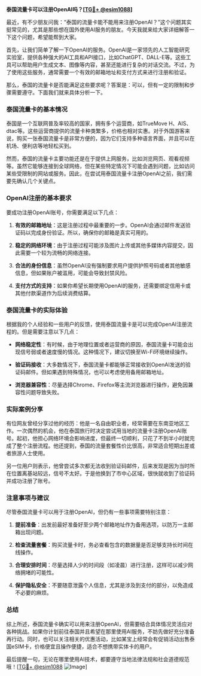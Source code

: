 **泰国流量卡可以注册OpenAI吗？[[TG💪+ @esim1088](https://t.me/s/esim1088)]**

最近，有不少朋友问我：“泰国的流量卡能不能用来注册OpenAI？”这个问题其实挺常见的，尤其是那些想在国外使用AI服务的朋友。今天我就来给大家详细解答一下这个问题，希望能帮到大家。

首先，让我们简单了解一下OpenAI的服务。OpenAI是一家领先的人工智能研究实验室，提供各种强大的AI工具和API接口，比如ChatGPT、DALL-E等。这些工具可以帮助用户生成文本、图像等内容，甚至还能进行复杂的对话交流。不过，为了使用这些服务，通常需要一个有效的邮箱地址和支付方式来进行注册和验证。

那么，泰国的流量卡是否能满足这些要求呢？答案是：可以，但有一定的限制和步骤需要遵守。下面我们就来具体分析一下。

### 泰国流量卡的基本情况

泰国是一个互联网普及率较高的国家，拥有多个运营商，如TrueMove H、AIS、dtac等。这些运营商提供的流量卡种类繁多，价格也相对实惠。对于外国游客来说，购买一张泰国流量卡是非常方便的，因为它们支持多种语言界面，并且可以在机场、便利店等地轻松买到。

然而，泰国的流量卡主要功能还是在于提供上网服务，比如浏览网页、观看视频等。虽然它能够连接到全球网络，但在某些特定情况下可能会遇到问题，比如访问某些受限制的网站或服务。因此，在尝试用泰国流量卡注册OpenAI之前，我们需要先确认几个关键点。

### OpenAI注册的基本要求

要成功注册OpenAI账号，你需要满足以下几点：

1. **有效的邮箱地址**：这是注册过程中最重要的一步。OpenAI会通过邮件发送验证码以完成身份验证。所以，确保你的邮箱是真实可用的。
   
2. **稳定的网络环境**：由于注册过程可能涉及图片上传或其他多媒体内容提交，因此需要一个较为流畅的网络连接。

3. **合法的身份信息**：虽然OpenAI没有强制要求用户提供护照号码或者其他敏感信息，但如果账户被滥用，可能会导致封禁风险。

4. **支付方式的支持**：如果你希望长期使用OpenAI的服务，还需要绑定信用卡或其他付款渠道作为后续消费结算。

### 泰国流量卡的实际体验

根据我的个人经验和一些用户的反馈，使用泰国流量卡是可以完成OpenAI注册流程的。但是需要注意以下几点：

- **网络稳定性**：有时候，由于地理位置或者运营商的原因，泰国流量卡可能会出现信号弱或者速度慢的情况。这种情况下，建议切换至Wi-Fi环境继续操作。
  
- **验证码接收**：大多数情况下，泰国流量卡都能够正常接收到OpenAI发送的验证码邮件。但如果遇到特殊情况，也可以考虑使用备用邮箱地址。

- **浏览器兼容性**：尽量选择Chrome、Firefox等主流浏览器进行操作，避免因兼容性问题导致失败。

### 实际案例分享

有位网友曾经分享过他的经历：他是一名自由职业者，经常需要在东南亚地区工作。一次偶然的机会，他在泰国旅行时决定尝试用当地的流量卡注册OpenAI账号。起初，他担心网络环境会影响进度，但最终一切顺利，只花了不到半小时就完成了整个注册流程。他还提到，泰国的流量套餐性价比很高，非常适合短期出差或者旅游人士使用。

另一位用户则表示，他曾尝试多次都无法收到验证码邮件，后来发现是因为当时所在位置离基站较远，信号不太好。于是他换到了市中心区域，很快就收到了验证码并成功注册了账号。

### 注意事项与建议

尽管泰国流量卡可以用于注册OpenAI，但仍有一些事项需要特别注意：

1. **提前准备**：出发前最好准备好至少两个邮箱地址作为备用选项，以防万一主邮箱出现问题。
   
2. **检查流量套餐**：购买流量卡时，务必查看包含的数据量是否足够支持长时间在线操作。

3. **合理安排时间**：尽量选择人少的时间段（如凌晨）进行注册，这样可以减少网络拥堵的可能性。

4. **保护隐私安全**：不要随意泄露个人信息，尤其是涉及到支付的部分，以免造成不必要的麻烦。

### 总结

综上所述，泰国流量卡确实可以用来注册OpenAI，但需要结合具体情况灵活应对各种挑战。如果你计划前往泰国并且希望在那里使用AI服务，不妨先做好充分准备再行动。同时，也可以关注相关的优惠活动，比如某宝上经常会有促销活动出售泰国eSIM卡，价格便宜且操作便捷，适合不想携带实体卡的用户。

最后提醒一句，无论在哪里使用AI技术，都要遵守当地法律法规和社会道德规范哦！[[TG💪+ @esim1088](https://t.me/s/esim1088) ![Image](https://i.postimg.cc/4NQfJmqS/Snipaste-2025-05-13-00-14-12.png)]